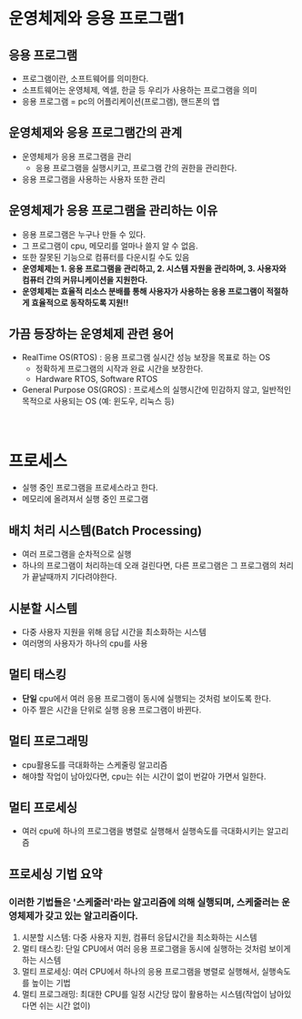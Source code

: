 # 운영체제와 응용 프로그램1
## 응용 프로그램
- 프로그램이란, 소프트웨어를 의미한다.
- 소프트웨어는 운영체제, 엑셀, 한글 등 우리가 사용하는 프로그램을 의미
- 응용 프로그램 = pc의 어플리케이션(프로그램), 핸드폰의 앱
## 운영체제와 응용 프로그램간의 관계
- 운영체제가 응용 프로그램을 관리
  - 응용 프로그램을 실행시키고, 프로그램 간의 권한을 관리한다.
- 응용 프로그램을 사용하는 사용자 또한 관리

## 운영체제가 응용 프로그램을 관리하는 이유
- 응용 프로그램은 누구나 만들 수 있다.
- 그 프로그램이 cpu, 메모리를 얼마나 쓸지 알 수 없음.
- 또한 잘못된 기능으로 컴퓨터를 다운시킬 수도 있음
- **운영체제는 1. 응용 프로그램을 관리하고, 2. 시스템 자원을 관리하며, 3. 사용자와 컴퓨터 간의 커뮤니케이션을 지원한다.**
- **운영체제는 효율적 리소스 분배를 통해 사용자가 사용하는 응용 프로그램이 적절하게 효율적으로 동작하도록 지원!!**
## 가끔 등장하는 운영체제 관련 용어
- RealTime OS(RTOS) : 응용 프로그램 실시간 성능 보장을 목표로 하는 OS
  - 정확하게 프로그램의 시작과 완료 시간을 보장한다.
  - Hardware RTOS, Software RTOS
- General Purpose OS(GROS) : 프로세스의 실행시간에 민감하지 않고, 일반적인 목적으로 사용되는 OS (예: 윈도우, 리눅스 등)
<br><br><br>
# 프로세스
- 실행 중인 프로그램을 프로세스라고 한다.
- 메모리에 올려져서 실행 중인 프로그램

## 배치 처리 시스템(Batch Processing)
- 여러 프로그램을 순차적으로 실행
- 하나의 프로그램이 처리하는데 오래 걸린다면, 다른 프로그램은 그 프로그램의 처리가 끝날때까지 기다려야한다.

## 시분할 시스템
- 다중 사용자 지원을 위해 응답 시간을 최소화하는 시스템
- 여러명의 사용자가 하나의 cpu를 사용

## 멀티 태스킹
- **단일** cpu에서 여러 응용 프로그램이 동시에 실행되는 것처럼 보이도록 한다.
- 아주 짤은 시간을 단위로 실행 응용 프로그램이 바뀐다.

## 멀티 프로그래밍
- cpu활용도를 극대화하는 스케줄링 알고리즘
- 해야할 작업이 남아있다면, cpu는 쉬는 시간이 없이 번갈아 가면서 일한다.

## 멀티 프로세싱
- 여러 cpu에 하나의 프로그램을 병렬로 실행해서 실행속도를 극대화시키는 알고리즘

## 프로세싱 기법 요약
### 이러한 기법들은 '스케줄러'라는 알고리즘에 의해 실행되며, 스케줄러는 운영체제가 갖고 있는 알고리즘이다.
1. 시분할 시스템: 다중 사용자 지원, 컴퓨터 응답시간을 최소화하는 시스템
2. 멀티 태스킹: 단일 CPU에서 여러 응용 프로그램을 동시에 실행하는 것처럼 보이게 하는 시스템
3. 멀티 프로세싱: 여러 CPU에서 하나의 응용 프로그램을 병렬로 실행해서, 실행속도를 높이는 기법
4. 멀티 프로그래밍: 최대한 CPU를 일정 시간당 많이 활용하는 시스템(작업이 남아있다면 쉬는 시간 없이)
